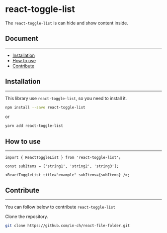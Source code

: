 # react-toggle-list

The `react-toggle-list` is can hide and show content inside.

## Document

---

- [Installation](#installation)
- [How to use](#how-to-use)
- [Contribute](#contribute)

## Installation

---

This library use `react-toggle-list`, so you need to install it.

```bash
npm install --save react-toggle-list
```

or

```bash
yarn add react-toggle-list
```

## How to use

---

```tsx
import { ReactToggleList } from 'react-toggle-list';

const subItems = ['string1', 'string2', 'string3'];

<ReactToggleList title="example" subItems={subItems} />;
```

## Contribute

---

You can follow below to contribute `react-toggle-list`

Clone the repository.

```bash
git clone https://github.com/in-ch/react-file-folder.git
```
